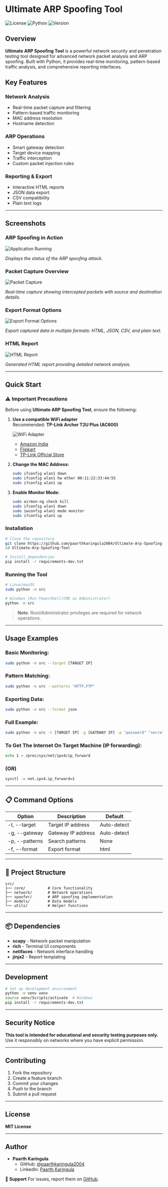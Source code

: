 # Ultimate ARP Spoofing Tool

![License](https://img.shields.io/badge/license-MIT-blue.svg)
![Python](https://img.shields.io/badge/python-3.8+-orange.svg)
![Version](https://img.shields.io/badge/version-1.0.0-green.svg)

##  Overview
**Ultimate ARP Spoofing Tool** is a powerful network security and penetration testing tool designed for advanced network packet analysis and ARP spoofing. Built with Python, it provides real-time monitoring, pattern-based traffic analysis, and comprehensive reporting interfaces.

##  Key Features

###  Network Analysis
- Real-time packet capture and filtering
- Pattern-based traffic monitoring
- MAC address resolution
- Hostname detection

###  ARP Operations
- Smart gateway detection
- Target device mapping
- Traffic interception
- Custom packet injection rules

###  Reporting & Export
- Interactive HTML reports
- JSON data export
- CSV compatibility
- Plain text logs

---

##  Screenshots

### ARP Spoofing in Action

![Application Running](https://github.com/paarthkaringula2004/Project-Images-Video/blob/main/Images-Videos/Ultimate-Arp-Spoofing-Tool/Application%20Running.jpg)

*Displays the status of the ARP spoofing attack.*

### Packet Capture Overview

![Packet Capture](https://github.com/paarthkaringula2004/Project-Images-Video/blob/main/Images-Videos/Ultimate-Arp-Spoofing-Tool/Packet%20Capture.jpg)

*Real-time capture showing intercepted packets with source and destination details.*

### Export Format Options

![Export Format Options](https://github.com/paarthkaringula2004/Project-Images-Video/blob/main/Images-Videos/Ultimate-Arp-Spoofing-Tool/Export%20Format%20Options.jpg)

*Export captured data in multiple formats: HTML, JSON, CSV, and plain text.*

### HTML Report

![HTML Report](https://github.com/paarthkaringula2004/Project-Images-Video/blob/main/Images-Videos/Ultimate-Arp-Spoofing-Tool/HTML%20Report.jpg)

*Generated HTML report providing detailed network analysis.*

---

##  Quick Start

### ⚠️ Important Precautions
Before using **Ultimate ARP Spoofing Tool**, ensure the following:

1. **Use a compatible WiFi adapter**  
   Recommended: **TP-Link Archer T2U Plus (AC600)**
   
   ![WiFi Adapter](https://github.com/paarthkaringula2004/Project-Images-Video/blob/main/Images-Videos/Ultimate-Arp-Spoofing-Tool/tp-link-adapter.jpg)
   
   - [Amazon India](https://www.amazon.in/tp-link-archer-t2u-plus/s?k=tp+link+archer+t2u+plus)  
   - [Flipkart](https://www.flipkart.com/tp-link-archer-t2u-plus-ac600-high-gain-wireless-dual-band-usb-adapter/p/itm78f701f57c630)  
   - [TP-Link Official Store](https://www.tp-link.com/in/home-networking/high-gain-adapter/archer-t2u-plus/)

2. **Change the MAC Address:**
   ```sh
   sudo ifconfig wlan1 down  
   sudo ifconfig wlan1 hw ether 00:11:22:33:44:55  
   sudo ifconfig wlan1 up  
   ```

3. **Enable Monitor Mode:**
   ```sh
   sudo airmon-ng check kill  
   sudo ifconfig wlan1 down  
   sudo iwconfig wlan1 mode monitor  
   sudo ifconfig wlan1 up  
   ```

### Installation
```bash
# Clone the repository
git clone https://github.com/paarthkaringula2004/Ultimate-Arp-Spoofing-Tool.git
cd Ultimate-Arp-Spoofing-Tool

# Install dependencies
pip install -r requirements-dev.txt
```

### Running the Tool
```bash
# Linux/macOS
sudo python -m src

# Windows (Run PowerShell/CMD as Administrator)
python -m src
```
> **Note**: Root/Administrator privileges are required for network operations.

---

##  Usage Examples

### Basic Monitoring:
```bash
sudo python -m src --target [TARGET IP]
```

### Pattern Matching:
```bash
sudo python -m src --patterns "HTTP,FTP"
```

### Exporting Data:
```bash
sudo python -m src --format json
```

### Full Example:
```bash
sudo python -m src -t [TARGET IP] -g [GATEWAY IP] -p "password" "secret" -f html
```
### To Get The Internet On Target Machine (IP forwarding):
```bash
echo 1 > /proc/sys/net/ipv4/ip_forward
```
### (OR)

```bash
sysctl -w net.ipv4.ip_forward=1

```
---

## 📋 Command Options
| Option       | Description           | Default       |
|--------------|-----------------------|---------------|
| -t, --target | Target IP address     | Auto-detect   |
| -g, --gateway| Gateway IP address    | Auto-detect   |
| -p, --patterns| Search patterns      | None          |
| -f, --format | Export format         | html          |

---

## 📁 Project Structure
```
src/
├── core/          # Core functionality
├── network/       # Network operations
├── spoofer/       # ARP spoofing implementation
├── models/        # Data models
└── utils/         # Helper functions
```

---

## 📦 Dependencies
- **scapy** - Network packet manipulation
- **rich** - Terminal UI components
- **netifaces** - Network interface handling
- **jinja2** - Report templating

---

##  Development
```bash
# Set up development environment
python -m venv venv
source venv/Scripts/activate  # Windows
pip install -r requirements-dev.txt
```

---

##  Security Notice
**This tool is intended for educational and security testing purposes only.**
Use it responsibly on networks where you have explicit permission.

---

##  Contributing
1. Fork the repository
2. Create a feature branch
3. Commit your changes
4. Push to the branch
5. Submit a pull request

---

##  License
**MIT License**

---

##  Author
- **Paarth Karingula**  
  - GitHub: [@paarthkaringula2004](https://github.com/paarthkaringula2004)
  - LinkedIn: [Paarth Karingula](https://www.linkedin.com/in/paarthkaringula2004)

💬 **Support**
For issues, report them on [GitHub](https://github.com/paarthkaringula2004/Ultimate-Arp-Spoofing-Tool/issues).

